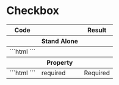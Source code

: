 # Checkbox

<div class = "sample-table">

  <table>
    <thead>
      <tr>
        <th>Code</th>
        <th></th>
        <th>Result</th>
      </tr>
    </thead>
    <thead>
      <tr>
        <th></th>
        <th>Stand Alone</th>
        <th></th>
      </tr>
    </thead>
    <tbody>
      <tr>
        <td>
          ```html
            <pf-checkbox></pf-checkbox>
          ```
        </td>
        <td></td>
        <td>
          <pf-checkbox></pf-checkbox>
        </td>
      </tr>
    </tbody>
    <thead>
      <tr>
        <th></th>
        <th>Property</th>
        <th></th>
      </tr>
    </thead>
        <tbody>
      <tr>
        <td>
          ```html
            <pf-checkbox required></pf-checkbox>
          ```
        </td>
        <td>required</td>
        <td>
          <pf-checkbox required>Required</pf-checkbox>
        </td>
      </tr>
    </tbody>
  </table>

</div>